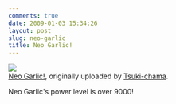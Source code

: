 ```yaml
---
comments: true
date: 2009-01-03 15:34:26
layout: post
slug: neo-garlic
title: Neo Garlic!
---
```


<!--break-->

[![](http://farm4.static.flickr.com/3095/3162253217_116c6bb135.jpg)](http://www.flickr.com/photos/tsuki_chama/3162253217/)  
[Neo Garlic!](http://www.flickr.com/photos/tsuki_chama/3162253217/), originally uploaded by [Tsuki-chama](http://www.flickr.com/people/tsuki_chama/).

Neo Garlic's power level is over 9000!
